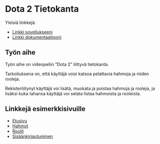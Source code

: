 # Dota 2 Tietokanta

Yleisiä linkkejä:

* [Linkki sovellukseeni](http://antleino.users.cs.helsinki.fi/tsoha/)
* [Linkki dokumentaatiooni](https://github.com/Redande/Tsoha-Bootstrap/tree/master/doc)

## Työn aihe

Työn aihe on videopeliin “Dota 2” liittyvä tietokanta. 

Tarkoituksena on, että käyttäjä voisi katsoa pelattavia hahmoja ja niiden rooleja.

Rekisteröitynyt käyttäjä voi lisätä, muokata ja poistaa hahmoja ja rooleja, ja lisäksi kuka tahansa käyttäjä voi selata listaa hahmoista ja rooleista.

## Linkkejä esimerkkisivuille

* [Etusivu](http://antleino.users.cs.helsinki.fi/tsoha/frontpage)
* [Hahmot](http://antleino.users.cs.helsinki.fi/tsoha/heroes)
* [Roolit](http://antleino.users.cs.helsinki.fi/tsoha/roles)
* [Sisäänkirjautuminen](http://antleino.users.cs.helsinki.fi/tsoha/login)